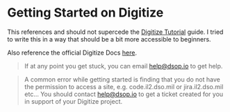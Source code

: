 # Getting Started on Digitize

This references and should not supercede the [Digitize Tutorial](https://confluence.il2.dso.mil/display/puckboardhelp/Common+API%3A+How+to+use+your+Scratch+Space+in+a+Digitize+Application) guide. I tried to write this in a way that should be a bit more accessible to beginners.

Also reference the official Digitize Docs [here](https://digitize.apps.dso.mil/sites/docs/).

> If at any point you get stuck, you can email help@dsop.io to get help.

> A common error while getting started is finding that you do not have the permission to access a site, e.g. code.il2.dso.mil or jira.il2.dso.mil etc... You should contact help@dsop.io to get a ticket created for you in support of your Digitize project.
